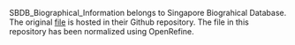 SBDB_Biographical_Information belongs to Singapore Biograhical Database. The original [file](https://github.com/chsshgis/Singapore-Biographical-Database/blob/master/%E4%BA%BA%E7%89%A9%E6%95%B0%E6%8D%AE%201.0.xlsx) is hosted in their Github repository. The file in this repository has been normalized using OpenRefine.
